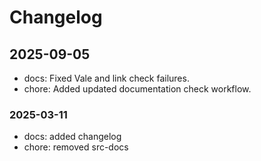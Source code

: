 # Changelog

## 2025-09-05

- docs: Fixed Vale and link check failures.
- chore: Added updated documentation check workflow.

### 2025-03-11
- docs: added changelog
- chore: removed src-docs
